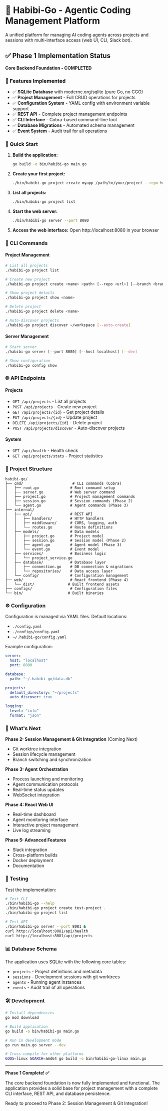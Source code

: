 # 🤖 Habibi-Go - Agentic Coding Management Platform

A unified platform for managing AI coding agents across projects and sessions with multi-interface access (web UI, CLI, Slack bot).

## ✅ Phase 1 Implementation Status

**Core Backend Foundation - COMPLETED**

### 🎯 Features Implemented

- ✅ **SQLite Database** with modernc.org/sqlite (pure Go, no CGO)
- ✅ **Project Management** - Full CRUD operations for projects
- ✅ **Configuration System** - YAML config with environment variable support
- ✅ **REST API** - Complete project management endpoints
- ✅ **CLI Interface** - Cobra-based command-line tool
- ✅ **Database Migrations** - Automated schema management
- ✅ **Event System** - Audit trail for all operations

### 🚀 Quick Start

1. **Build the application:**
   ```bash
   go build -o bin/habibi-go main.go
   ```

2. **Create your first project:**
   ```bash
   ./bin/habibi-go project create myapp /path/to/your/project --repo https://github.com/user/repo
   ```

3. **List all projects:**
   ```bash
   ./bin/habibi-go project list
   ```

4. **Start the web server:**
   ```bash
   ./bin/habibi-go server --port 8080
   ```

5. **Access the web interface:**
   Open http://localhost:8080 in your browser

### 🔧 CLI Commands

#### Project Management
```bash
# List all projects
./habibi-go project list

# Create new project
./habibi-go project create <name> <path> [--repo <url>] [--branch <branch>]

# Show project details
./habibi-go project show <name>

# Delete project
./habibi-go project delete <name>

# Auto-discover projects
./habibi-go project discover ~/workspace [--auto-create]
```

#### Server Management
```bash
# Start server
./habibi-go server [--port 8080] [--host localhost] [--dev]

# Show configuration
./habibi-go config show
```

### 🌐 API Endpoints

#### Projects
- `GET /api/projects` - List all projects
- `POST /api/projects` - Create new project
- `GET /api/projects/{id}` - Get project details
- `PUT /api/projects/{id}` - Update project
- `DELETE /api/projects/{id}` - Delete project
- `POST /api/projects/discover` - Auto-discover projects

#### System
- `GET /api/health` - Health check
- `GET /api/projects/stats` - Project statistics

### 📁 Project Structure

```
habibi-go/
├── cmd/                      # CLI commands (Cobra)
│   ├── root.go              # Root command setup
│   ├── server.go            # Web server command
│   ├── project.go           # Project management commands
│   ├── session.go           # Session commands (Phase 2)
│   └── agent.go             # Agent commands (Phase 3)
├── internal/
│   ├── api/                 # REST API
│   │   ├── handlers/        # HTTP handlers
│   │   ├── middleware/      # CORS, logging, auth
│   │   └── routes.go        # Route definitions
│   ├── models/              # Data models
│   │   ├── project.go       # Project model
│   │   ├── session.go       # Session model (Phase 2)
│   │   ├── agent.go         # Agent model (Phase 3)
│   │   └── event.go         # Event model
│   ├── services/            # Business logic
│   │   └── project_service.go
│   ├── database/            # Database layer
│   │   ├── connection.go    # DB connection & migrations
│   │   └── repositories/    # Data access layer
│   └── config/              # Configuration management
├── web/                     # React frontend (Phase 4)
│   └── dist/               # Built frontend assets
├── configs/                 # Configuration files
└── bin/                    # Built binaries
```

### ⚙️ Configuration

Configuration is managed via YAML files. Default locations:
- `./config.yaml`
- `./configs/config.yaml`
- `~/.habibi-go/config.yaml`

Example configuration:
```yaml
server:
  host: "localhost"
  port: 8080

database:
  path: "~/.habibi-go/data.db"

projects:
  default_directory: "~/projects"
  auto_discover: true

logging:
  level: "info"
  format: "json"
```

### 🔄 What's Next

**Phase 2: Session Management & Git Integration** (Coming Next)
- Git worktree integration
- Session lifecycle management
- Branch switching and synchronization

**Phase 3: Agent Orchestration**
- Process launching and monitoring
- Agent communication protocols
- Real-time status updates
- WebSocket integration

**Phase 4: React Web UI**
- Real-time dashboard
- Agent monitoring interface
- Interactive project management
- Live log streaming

**Phase 5: Advanced Features**
- Slack integration
- Cross-platform builds
- Docker deployment
- Documentation

### 🧪 Testing

Test the implementation:

```bash
# Test CLI
./bin/habibi-go --help
./bin/habibi-go project create test-project .
./bin/habibi-go project list

# Test API
./bin/habibi-go server --port 8081 &
curl http://localhost:8081/api/health
curl http://localhost:8081/api/projects
```

### 📊 Database Schema

The application uses SQLite with the following core tables:
- `projects` - Project definitions and metadata
- `sessions` - Development sessions with git worktrees
- `agents` - Running agent instances
- `events` - Audit trail of all operations

### 🛠️ Development

```bash
# Install dependencies
go mod download

# Build application
go build -o bin/habibi-go main.go

# Run in development mode
go run main.go server --dev

# Cross-compile for other platforms
GOOS=linux GOARCH=amd64 go build -o bin/habibi-go-linux main.go
```

---

**Phase 1 Complete! ✅**

The core backend foundation is now fully implemented and functional. The application provides a solid base for project management with a complete CLI interface, REST API, and database persistence.

Ready to proceed to Phase 2: Session Management & Git Integration!